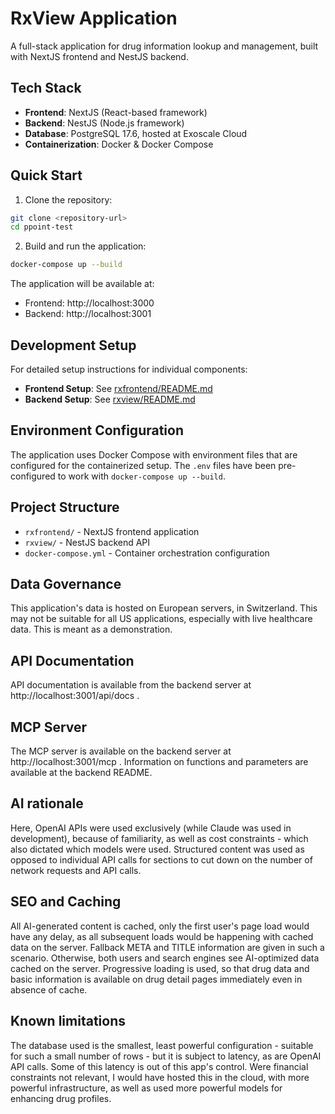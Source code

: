 # RxView Application

A full-stack application for drug information lookup and management, built with NextJS frontend and NestJS backend.

## Tech Stack

- **Frontend**: NextJS (React-based framework)
- **Backend**: NestJS (Node.js framework)
- **Database**: PostgreSQL 17.6, hosted at Exoscale Cloud
- **Containerization**: Docker & Docker Compose

## Quick Start

1. Clone the repository:
```bash
git clone <repository-url>
cd ppoint-test
```

2. Build and run the application:
```bash
docker-compose up --build
```

The application will be available at:
- Frontend: http://localhost:3000
- Backend: http://localhost:3001

## Development Setup

For detailed setup instructions for individual components:

- **Frontend Setup**: See [rxfrontend/README.md](./rxfrontend/README.md)
- **Backend Setup**: See [rxview/README.md](./rxview/README.md)

## Environment Configuration

The application uses Docker Compose with environment files that are configured for the containerized setup. The `.env` files have been pre-configured to work with `docker-compose up --build`.

## Project Structure

- `rxfrontend/` - NextJS frontend application
- `rxview/` - NestJS backend API
- `docker-compose.yml` - Container orchestration configuration

## Data Governance

This application's data is hosted on European servers, in Switzerland. This may not be suitable for all US applications, especially with live healthcare data. This is meant as a demonstration.

## API Documentation

API documentation is available from the backend server at http://localhost:3001/api/docs . 

## MCP Server

The MCP server is available on the backend server at http://localhost:3001/mcp . Information on functions and parameters are available at the backend README.

## AI rationale

Here, OpenAI APIs were used exclusively (while Claude was used in development), because of familiarity, as well as cost constraints - which also dictated which models were used. Structured content was used as opposed to individual API calls for sections to cut down on the number of network requests and API calls.

## SEO and Caching

All AI-generated content is cached, only the first user's page load would have any delay, as all subsequent loads would be happening with cached data on the server. Fallback META and TITLE information are given in such a scenario. Otherwise, both users and search engines see AI-optimized data cached on the server. Progressive loading is used, so that drug data and basic information is available on drug detail pages immediately even in absence of cache.

## Known limitations

The database used is the smallest, least powerful configuration - suitable for such a small number of rows - but it is subject to latency, as are OpenAI API calls. Some of this latency is out of this app's control. Were financial constraints not relevant, I would have hosted this in the cloud, with more powerful infrastructure, as well as used more powerful models for enhancing drug profiles.